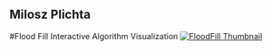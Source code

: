 ## Milosz Plichta

#Flood Fill Interactive Algorithm Visualization
[![FloodFill Thumbnail](https://i.imgur.com/77kEFnZ.png)](https://m-plichta.github.io/FloodFill/floodFill.html)
